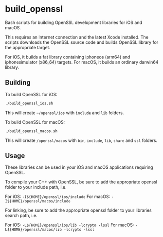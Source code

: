 # build_openssl

Bash scripts for building OpenSSL development libraries for iOS and macOS.

This requires an Internet connection and the latest Xcode installed.
The scripts downloads the OpenSSL source code and builds OpenSSL library for the appropriate target.

For iOS, it builds a fat library containing iphoneos (arm64) and iphonesimulator (x86_64) targets.
For macOS, it builds an ordinary darwin64 library.

## Building

To build OpenSSL for iOS:

```bash
./build_openssl_ios.sh
```

This will create `~/openssl/ios` with `include` and `lib` folders.

To build OpenSSL for macOS:

```bash
./build_openssl_macos.sh
```

This will create `/openssl/macos` with `bin`, `include`, `lib`, `share` and `ssl` folders.

## Usage

These libraries can be used in your iOS and macOS applications requiring OpenSSL.

To compile your C++ with OpenSSL, be sure to add the appropriate openssl folder to your
include path, i.e.

For iOS: `-I${HOME}/openssl/ios/include`
For macOS: `-I${HOME}/openssl/macos/include`

For linking, be sure to add the appropriate openssl folder to your libraries search
path, i.e.

For iOS: `-L${HOME}/openssl/ios/lib -lcrypto -lssl`
For macOS: `-L${HOME}/openssl/macos/lib -lcrypto -lssl`
